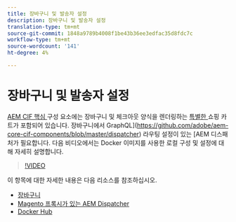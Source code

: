 ```yaml
---
title: 장바구니 및 발송자 설정
description: 장바구니 및 발송자 설정
translation-type: tm+mt
source-git-commit: 1848a9789b4008f1be43b36ee3edfac35d8fdc7c
workflow-type: tm+mt
source-wordcount: '141'
ht-degree: 4%

---
```



# 장바구니 및 발송자 설정

[AEM CIF 핵심 ](https://github.com/adobe/aem-core-cif-components) 구성 요소에는 장바구니 및 체크아웃 양식을 렌더링하는  [특별한 ](https://github.com/adobe/aem-core-cif-components/tree/master/ui.apps/src/main/content/jcr_root/apps/core/cif/components/commerce/minicart/v1/minicart) 쇼핑 카트가 포함되어 있습니다. 장바구니에서 GraphQL](https://github.com/adobe/aem-core-cif-components/blob/master/dispatcher) 라우팅 설정이 있는 [AEM 디스패처가 필요합니다. 다음 비디오에서는 Docker 이미지를 사용한 로컬 구성 및 설정에 대해 자세히 설명합니다.

>[!VIDEO](https://video.tv.adobe.com/v/29656/?quality=12)

이 항목에 대한 자세한 내용은 다음 리소스를 참조하십시오.

- [장바구니](https://github.com/adobe/aem-core-cif-components/tree/master/ui.apps/src/main/content/jcr_root/apps/core/cif/components/commerce/minicart/v1/minicart)
- [Magento 프록시가 있는 AEM Dispatcher](https://github.com/adobe/aem-core-cif-components/tree/master/dispatcher)
- [Docker Hub](https://hub.docker.com/)
